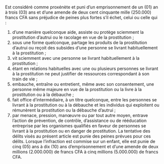 Est considéré comme proxénète et puni d’un emprisonnement de un (01) an à trois (03) ans et d’une amende de deux cent cinquante mille (250.000) francs CFA sans préjudice de peines plus fortes s’il échet, celui ou celle qui :
1. d’une manière quelconque aide, assiste ou protège sciemment la prostitution d’autrui ou le racolage en vue de la prostitution ;
2. sous une forme quelconque, partage les produits de la prostitution d’autrui ou reçoit des subsides d’une personne se livrant habituellement à la prostitution ;
3. vit sciemment avec une personne se livrant habituellement à la prostitution ;
4. étant en relations habituelles avec une ou plusieurs personnes se livrant à la prostitution ne peut justifier de ressources correspondant à son train de vie ;
5. embauche, entraîne ou entretient, même avec son consentement, une personne même majeure en vue de la prostitution ou la livre à la prostitution ou à la débauche ;
6. fait office d’intermédiaire, à un titre quelconque, entre les personnes se livrant à la prostitution ou à la débauche et les individus qui exploitent ou rémunèrent la prostitution ou la débauche d’autrui ;
7. par menace, pression, manœuvre ou par tout autre moyen, entrave l’action de prévention, de contrôle, d’assistance ou de rééducation entreprise par les organismes qualifiés en faveur de personnes se livrant à la prostitution ou en danger de prostitution.
La tentative des délits visés au présent article est punie des peines prévues pour ces délits.
Lorsque l’infraction est commise sur un enfant, elle est punie de cinq (05) ans à dix (10) ans d’emprisonnement et d’une amende de deux millions (2.000.000) de francs CFA à cinq millions (5.000.000) de francs CFA.